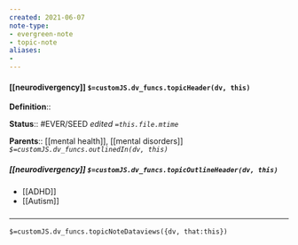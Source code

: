 ```yaml
---
created: 2021-06-07
note-type: 
- evergreen-note
- topic-note
aliases:
- 
---
```


#### [[neurodivergency]] `$=customJS.dv_funcs.topicHeader(dv, this)`

**Definition**::

**Status**:: #EVER/SEED 
*edited `=this.file.mtime`*

**Parents**:: [[mental health]], [[mental disorders]]
*`$=customJS.dv_funcs.outlinedIn(dv, this)`*

##### [[neurodivergency]] `$=customJS.dv_funcs.topicOutlineHeader(dv, this)`
- [[ADHD]]
- [[Autism]]

### <hr class="dataviews"/>

`$=customJS.dv_funcs.topicNoteDataviews({dv, that:this})`


